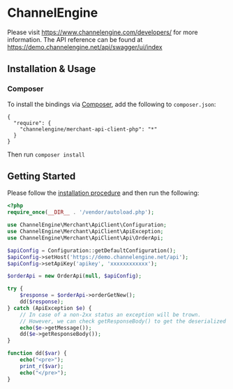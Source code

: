 # ChannelEngine
Please visit https://www.channelengine.com/developers/ for more information.
The API reference can be found at https://demo.channelengine.net/api/swagger/ui/index

## Installation & Usage
### Composer

To install the bindings via [Composer](http://getcomposer.org/), add the following to `composer.json`:

```
{
  "require": {
    "channelengine/merchant-api-client-php": "*"
  }
}
```

Then run `composer install`

## Getting Started

Please follow the [installation procedure](#installation--usage) and then run the following:

```php
<?php
require_once(__DIR__ . '/vendor/autoload.php');

use ChannelEngine\Merchant\ApiClient\Configuration;
use ChannelEngine\Merchant\ApiClient\ApiException;
use ChannelEngine\Merchant\ApiClient\Api\OrderApi;

$apiConfig = Configuration::getDefaultConfiguration();
$apiConfig->setHost('https://demo.channelengine.net/api');
$apiConfig->setApiKey('apikey', 'xxxxxxxxxxxx');

$orderApi = new OrderApi(null, $apiConfig);

try {
	$response = $orderApi->orderGetNew();
	dd($response);
} catch (ApiException $e) {
	// In case of a non-2xx status an exception will be trown.
	// However, we can check getResponseBody() to get the deserialized response.
	echo($e->getMessage());
	dd($e->getResponseBody());
}

function dd($var) {
	echo("<pre>");
	print_r($var);
	echo("</pre>");
}
```
